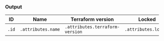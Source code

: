 ### Output

| ID                   | Name                               | Terraform version | Locked | Execution mode | VCS repo                                |
| -------------------- | ---------------------------------- | ------------------------------- | -------------------- | ---------------------------- | --------------------------------- |
| `.id`                | `.attributes.name`                 | `.attributes.terraform-version` | `.attributes.locked` | `.attributes.execution-mode` | `.attributes.vcs-repo.identifier` | `.data` |
